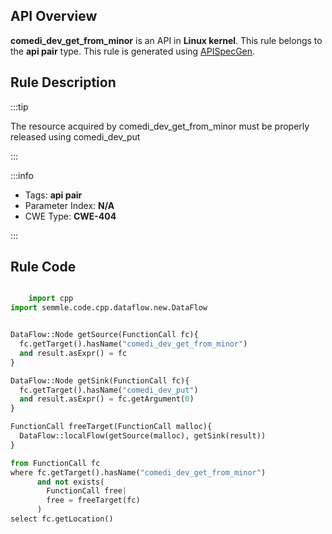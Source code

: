 ---
---


## API Overview
**comedi_dev_get_from_minor** is an API in **Linux kernel**. This rule belongs to the **api pair** type. This rule is generated using [APISpecGen](../../tools/APISpecGen).
## Rule Description

:::tip

The resource acquired by comedi_dev_get_from_minor must be properly released using comedi_dev_put

:::

:::info

- Tags: **api pair**
- Parameter Index: **N/A**
- CWE Type: **CWE-404**

:::

## Rule Code
```python

    import cpp
import semmle.code.cpp.dataflow.new.DataFlow


DataFlow::Node getSource(FunctionCall fc){
  fc.getTarget().hasName("comedi_dev_get_from_minor")
  and result.asExpr() = fc
}

DataFlow::Node getSink(FunctionCall fc){
  fc.getTarget().hasName("comedi_dev_put")
  and result.asExpr() = fc.getArgument(0)
}

FunctionCall freeTarget(FunctionCall malloc){
  DataFlow::localFlow(getSource(malloc), getSink(result))
}

from FunctionCall fc
where fc.getTarget().hasName("comedi_dev_get_from_minor")
      and not exists(
        FunctionCall free| 
        free = freeTarget(fc)
      )
select fc.getLocation()

    
```